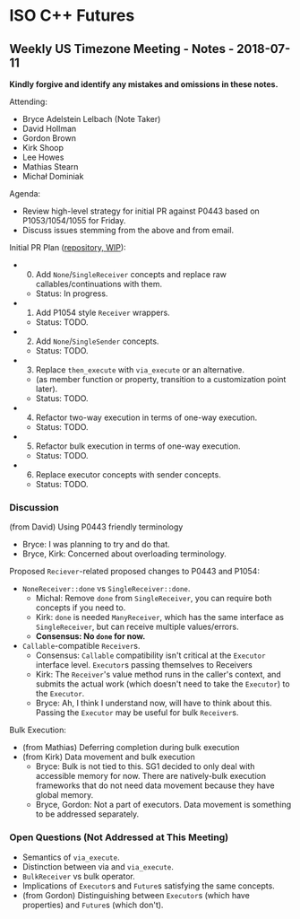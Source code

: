 ISO C++ Futures
===============

Weekly US Timezone Meeting - Notes - 2018-07-11
-----------------------------------------------

**Kindly forgive and identify any mistakes and omissions in these notes.**

Attending:
- Bryce Adelstein Lelbach (Note Taker)
- David Hollman
- Gordon Brown
- Kirk Shoop
- Lee Howes
- Mathias Stearn
- Michał Dominiak

Agenda:
- Review high-level strategy for initial PR against P0443 based on P1053/1054/1055 for Friday.
- Discuss issues stemming from the above and from email.

Initial PR Plan ([repository, WIP](github.com/brycelelbach/executors)):
- 0) Add `None`/`SingleReceiver` concepts and replace raw callables/continuations with them.
  - Status: In progress.
- 1) Add P1054 style `Receiver` wrappers.
  - Status: TODO.
- 2) Add `None`/`SingleSender` concepts.
  - Status: TODO.
- 3) Replace `then_execute` with `via_execute` or an alternative.
  - (as member function or property, transition to a customization point later).
  - Status: TODO.
- 4) Refactor two-way execution in terms of one-way execution.
  - Status: TODO.
- 5) Refactor bulk execution in terms of one-way execution.
  - Status: TODO.
- 6) Replace executor concepts with sender concepts.
  - Status: TODO.

### Discussion 

(from David) Using P0443 friendly terminology
- Bryce: I was planning to try and do that.
- Bryce, Kirk: Concerned about overloading terminology.

Proposed `Reciever`-related proposed changes to P0443 and P1054:
- `NoneReceiver::done` vs `SingleReceiver::done`.
  - Michal: Remove `done` from `SingleReceiver`, you can require both concepts if you need to.
  - Kirk: `done` is needed `ManyReceiver`, which has the same interface as `SingleReceiver`, but can receive multiple values/errors.
  - **Consensus: No `done` for now.**
- `Callable`-compatible `Receiver`s.
  - Consensus: `Callable` compatibility isn't critical at the `Executor` interface level.
`Executor`s passing themselves to Receivers
  - Kirk: The `Receiver`'s value method runs in the caller's context, and submits the actual work (which doesn't need to take the `Executor`) to the `Executor`.
  - Bryce: Ah, I think I understand now, will have to think about this. Passing the `Executor` may be useful for bulk `Receiver`s.

Bulk Execution:
- (from Mathias) Deferring completion during bulk execution
- (from Kirk) Data movement and bulk execution
  - Bryce: Bulk is not tied to this. SG1 decided to only deal with accessible memory for now. There are natively-bulk execution frameworks that do not need data movement because they have global memory.
  - Bryce, Gordon: Not a part of executors. Data movement is something to be addressed separately.

### Open Questions (Not Addressed at This Meeting)

- Semantics of `via_execute`.
- Distinction between via and `via_execute`.
- `BulkReceiver` vs bulk operator.
- Implications of `Executor`s and `Future`s satisfying the same concepts.
- (from Gordon) Distinguishing between `Executor`s (which have properties) and `Future`s (which don't).

